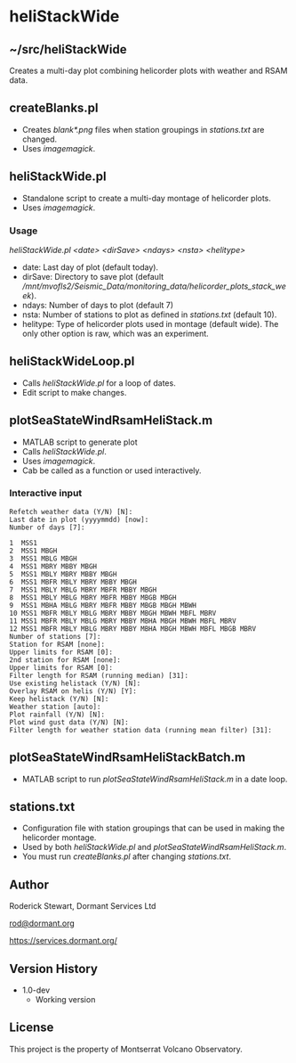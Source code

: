 # heliStackWide

## ~/src/heliStackWide

Creates a multi-day plot combining helicorder plots with weather and RSAM data. 

## createBlanks.pl

* Creates *blank\*.png* files when station groupings in *stations.txt* are changed.
* Uses *imagemagick*.

## heliStackWide.pl

* Standalone script to create a multi-day montage of helicorder plots.
* Uses *imagemagick*.

### Usage

*heliStackWide.pl \<date\> \<dirSave\> \<ndays\> \<nsta\> \<helitype\>*

* date: Last day of plot (default today).
* dirSave: Directory to save plot (default */mnt/mvofls2/Seismic_Data/monitoring_data/helicorder_plots_stack_week*).
* ndays: Number of days to plot (default 7)
* nsta: Number of stations to plot as defined in *stations.txt* (default 10).
* helitype: Type of helicorder plots used in montage (default wide). The only other option is raw, which was an experiment.

## heliStackWideLoop.pl

* Calls *heliStackWide.pl* for a loop of dates.
* Edit script to make changes.

## plotSeaStateWindRsamHeliStack.m

* MATLAB script to generate plot
* Calls *heliStackWide.pl*.
* Uses *imagemagick*.
* Cab be called as a function or used interactively.

### Interactive input
```
Refetch weather data (Y/N) [N]: 
Last date in plot (yyyymmdd) [now]: 
Number of days [7]: 

1  MSS1
2  MSS1 MBGH
3  MSS1 MBLG MBGH
4  MSS1 MBRY MBBY MBGH
5  MSS1 MBLY MBRY MBBY MBGH
6  MSS1 MBFR MBLY MBRY MBBY MBGH
7  MSS1 MBLY MBLG MBRY MBFR MBBY MBGH
8  MSS1 MBLY MBLG MBRY MBFR MBBY MBGB MBGH
9  MSS1 MBHA MBLG MBRY MBFR MBBY MBGB MBGH MBWH
10 MSS1 MBFR MBLY MBLG MBRY MBBY MBGH MBWH MBFL MBRV
11 MSS1 MBFR MBLY MBLG MBRY MBBY MBHA MBGH MBWH MBFL MBRV
12 MSS1 MBFR MBLY MBLG MBRY MBBY MBHA MBGH MBWH MBFL MBGB MBRV
Number of stations [7]: 
Station for RSAM [none]: 
Upper limits for RSAM [0]: 
2nd station for RSAM [none]: 
Upper limits for RSAM [0]: 
Filter length for RSAM (running median) [31]: 
Use existing helistack (Y/N) [N]: 
Overlay RSAM on helis (Y/N) [Y]: 
Keep helistack (Y/N) [N]: 
Weather station [auto]: 
Plot rainfall (Y/N) [N]: 
Plot wind gust data (Y/N) [N]: 
Filter length for weather station data (running mean filter) [31]: 
```

## plotSeaStateWindRsamHeliStackBatch.m

* MATLAB script to run *plotSeaStateWindRsamHeliStack.m* in a date loop.

## stations.txt

* Configuration file with station groupings that can be used in making the helicorder montage.
* Used by both *heliStackWide.pl* and *plotSeaStateWindRsamHeliStack.m*.
* You must run *createBlanks.pl* after changing *stations.txt*.

## Author

Roderick Stewart, Dormant Services Ltd

rod@dormant.org

https://services.dormant.org/

## Version History

* 1.0-dev
    * Working version

## License

This project is the property of Montserrat Volcano Observatory.
